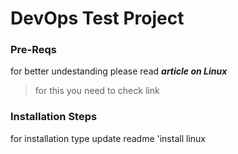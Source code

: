 # DevOps Test Project 

### Pre-Reqs
for better undestanding please read ***article on Linux***
> for this you need to check link 

### Installation Steps
for installation type update readme 'install linux
